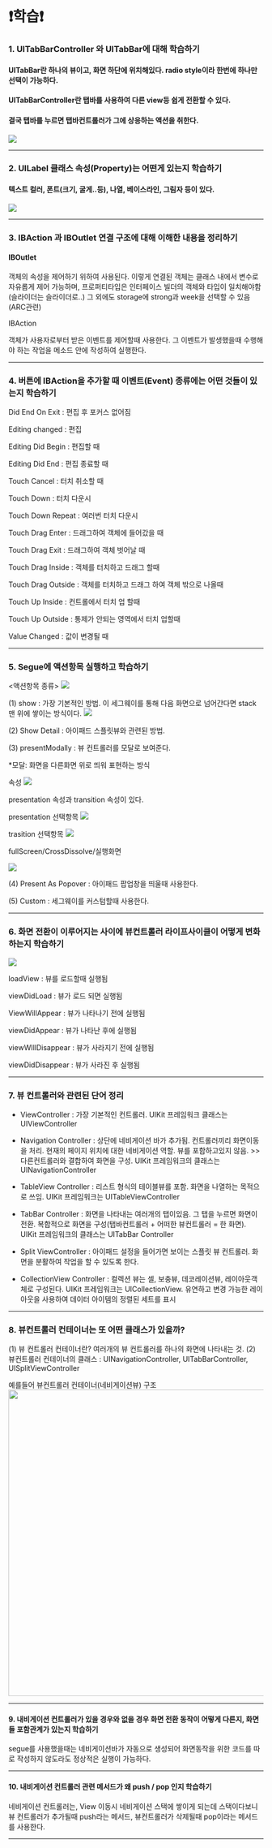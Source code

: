 # ❗️학습❗️
### 1. UITabBarController 와 UITabBar에 대해 학습하기
#### UITabBar란 하나의 뷰이고, 화면 하단에 위치해있다. radio style이라 한번에 하나만 선택이 가능하다.
#### UITabBarController란 탭바를 사용하여 다른 view등 쉽게 전환할 수 있다.
#### 결국 탭바를 누르면 탭바컨트롤러가 그에 상응하는 액션을 취한다.
<img src="https://user-images.githubusercontent.com/97685264/223128583-d7f9b1ff-180e-4bec-bcdd-3e1ee2ff7121.png">
 
 - - -

### 2. UILabel 클래스 속성(Property)는 어떤게 있는지 학습하기
#### 텍스트 컬러, 폰트(크기, 굴게..등), 나열, 베이스라인, 그림자 등이 있다.
<img src="https://user-images.githubusercontent.com/97685264/223303146-27768ccb-3046-4070-8ec9-f643ebeb69c4.png">

- - -

### 3. IBAction 과 IBOutlet 연결 구조에 대해 이해한 내용을 정리하기
#### IBOutlet 
객체의 속성을 제어하기 위하여 사용된다.
이렇게 연결된 객체는 클래스 내에서 변수로 자유롭게 제어 가능하며, 
프로퍼티타입은 인터페이스 빌더의 객체와 타입이 일치해야함(슬라이더는 슬라이더로..)
그 외에도 storage에 strong과 week을 선택할 수 있음(ARC관련)


IBAction

객체가 사용자로부터 받은 이벤트를 제어할때 사용한다. 
그 이벤트가 발생했을때 수행해야 하는 작업을 메소드 안에 작성하여 실행한다.
- - -

### 4. 버튼에 IBAction을 추가할 때 이벤트(Event) 종류에는 어떤 것들이 있는지 학습하기

Did End On Exit : 편집 후 포커스 없어짐

Editing changed : 편집

Editing Did Begin : 편집할 때

Editing Did End : 편집 종료할 때

Touch Cancel : 터치 취소할 때

Touch Down : 터치 다운시

Touch Down Repeat : 여러번 터치 다운시

Touch Drag Enter : 드래그하여 객체에 들어갔을 때

Touch Drag Exit : 드래그하여 객체 벗어날 때

Touch Drag Inside : 객체를 터치하고 드래그 할때

Touch Drag Outside : 객체를 터치하고 드래그 하여 객체 밖으로 나올때

Touch Up Inside : 컨트롤에서 터치 업 할때

Touch Up Outside : 통제가 안되는 영역에서 터치 업할때

Value Changed : 값이 변경될 때
- - -
### 5. Segue에 액션항목 실행하고 학습하기
<액션항목 종류>
<img src = "https://user-images.githubusercontent.com/97685264/223920356-541da9cb-fa75-4fa0-bf04-be14454d087c.png">


(1) show : 가장 기본적인 방법. 이 세그웨이를 통해 다음 화면으로 넘어간다면 stack 맨 위에 쌓이는 방식이다.
<img src = "https://user-images.githubusercontent.com/97685264/223919439-16989ab7-fba5-46ff-92a8-2f14e0f2e3e9.gif">



(2) Show Detail : 아이패드 스플릿뷰와 관련된 방법.


(3) presentModally : 뷰 컨트롤러를 모달로 보여준다.

*모달: 화면을 다른화면 위로 띄워 표현하는 방식

속성
<img src = "https://user-images.githubusercontent.com/97685264/223919572-25ddc355-99d2-4360-83d7-eec141d1705e.png">

presentation 속성과 transition 속성이 있다.

presentation 선택항목
<img src = "https://user-images.githubusercontent.com/97685264/223919603-2abb2575-fa23-416f-bd40-85014f0295dd.png">

trasition 선택항목
<img src = "https://user-images.githubusercontent.com/97685264/223919662-cbf5df32-d6f1-473c-9ad7-244ac4be23dc.png">


fullScreen/CrossDissolve/실행화면

<img src = "https://user-images.githubusercontent.com/97685264/223919498-be32dbdb-434a-4755-9b3e-ff27d24a493a.gif">


(4) Present As Popover : 아이패드 팝업창을 띄울때 사용한다.

(5) Custom : 세그웨이를 커스텀할때 사용한다.
- - -
### 6. 화면 전환이 이루어지는 사이에 뷰컨트롤러 라이프사이클이 어떻게 변화하는지 학습하기

<img src = "https://img1.daumcdn.net/thumb/R1280x0/?scode=mtistory2&fname=https%3A%2F%2Ft1.daumcdn.net%2Fcfile%2Ftistory%2F2613D13C58C64DE32C">

loadView : 뷰를 로드할때 실행됨

viewDidLoad : 뷰가 로드 되면 실행됨

ViewWillAppear : 뷰가 나타나기 전에 실행됨

viewDidAppear : 뷰가 나타난 후에 실행됨

viewWIllDisappear : 뷰가 사라지기 전에 실행됨

viewDidDisappear : 뷰가 사라진 후 실행됨
- - -
### 7. 뷰 컨트롤러와 관련된 단어 정리
* ViewController : 
    가장 기본적인 컨트롤러.
    UIKit 프레임워크 클래스는 UIViewController

* Navigation Controller : 
    상단에 네비게이션 바가 추가됨. 
    컨트롤러끼리 화면이동을 처리. 
    현재의 페이지 위치에 대한 네비게이션 역할. 
    뷰를 포함하고있지 않음. >> 다른컨트롤러와 결합하여 화면을 구성. 
    UIKit 프레임워크의 클래스는 UINavigationController
    
* TableView Controller : 
    리스트 형식의 테이블뷰를 포함. 
    화면을 나열하는 목적으로 쓰임. 
    UIKit 프레임워크는 UITableViewController
    
* TabBar Controller : 
    화면을 나타내는 여러개의 탭이있음. 그 탭을 누르면 화면이 전환. 
    복합적으로 화면을 구성(탭바컨트롤러 + 어떠한 뷰컨트롤러 = 한 화면). 
    UIKit 프레임워크의 클래스는 UITabBar Controller

* Split ViewController : 
    아이패드 설정을 들어가면 보이는 스플릿 뷰 컨트롤러. 
    화면을 분활하여 작업을 할 수 있도록 한다.

* CollectionView Controller : 
    컬렉션 뷰는 셀, 보충뷰, 데코레이션뷰, 레이아웃객체로 구성된다. 
    UIKit 프레임워크는 UICollectionView. 
    유연하고 변경 가능한 레이아웃을 사용하여 데이터 아이템의 정렬된 세트를 표시
- - -
### 8. 뷰컨트롤러 컨테이너는 또 어떤 클래스가 있을까?
(1) 뷰 컨트롤러 컨테이너란? 여러개의 뷰 컨트롤러를 하나의 화면에 나타내는 것.
(2) 뷰컨트롤러 컨테이너의 클래스 : UINavigationController, UITabBarController, UISplitViewController

예를들어 뷰컨트롤러 컨테이너(네비게이션뷰) 구조
<img width="604" src="https://user-images.githubusercontent.com/97685264/224203754-e3d93bec-da7f-463b-8ae5-0ecbdeeedcfb.png">

- - -
#### 9. 내비게이션 컨트롤러가 있을 경우와 없을 경우 화면 전환 동작이 어떻게 다른지, 화면들 포함관계가 있는지 학습하기
segue를 사용했을때는 네비게이션바가 자동으로 생성되어 화면동작을 위한 코드를 따로 작성하지 않도라도 정상적은 실행이 가능하다.
- - -
#### 10. 내비게이션 컨트롤러 관련 메서드가 왜 push / pop 인지 학습하기
네비게이션 컨트롤러는, View 이동시 네비게이션 스택에 쌓이게 되는데 스택이다보니 뷰 컨트롤러가 추가될때 push라는 메서드, 뷰컨트롤러가 삭제될때 pop이라는 메서드를 사용한다.
- - -
